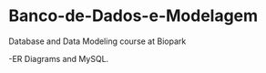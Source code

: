 # Banco-de-Dados-e-Modelagem


Database and Data Modeling course at Biopark

-ER Diagrams and MySQL.
